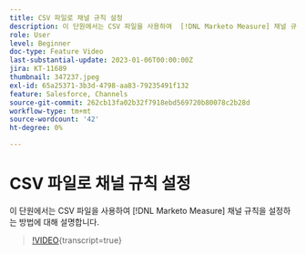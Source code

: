 ```yaml
---
title: CSV 파일로 채널 규칙 설정
description: 이 단원에서는 CSV 파일을 사용하여  [!DNL Marketo Measure] 채널 규칙을 설정하는 방법에 대해 설명합니다.
role: User
level: Beginner
doc-type: Feature Video
last-substantial-update: 2023-01-06T00:00:00Z
jira: KT-11689
thumbnail: 347237.jpeg
exl-id: 65a25371-3b3d-4798-aa83-79235491f132
feature: Salesforce, Channels
source-git-commit: 262cb13fa02b32f7918ebd569720b80078c2b28d
workflow-type: tm+mt
source-wordcount: '42'
ht-degree: 0%

---
```


# CSV 파일로 채널 규칙 설정

이 단원에서는 CSV 파일을 사용하여 [!DNL Marketo Measure] 채널 규칙을 설정하는 방법에 대해 설명합니다.

>[!VIDEO](https://video.tv.adobe.com/v/3421394/?learn=on&captions=kor){transcript=true}
